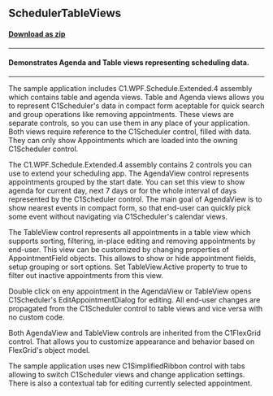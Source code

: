 ## SchedulerTableViews 
#### [Download as zip](https://downgit.github.io/#/home?url=https://github.com/GrapeCity/ComponentOne-WPF-Samples/tree/master/NET_4.5.2/C1.WPF.Schedule/CS/SchedulerTableViews)
____
#### Demonstrates Agenda and Table views representing scheduling data.
____
The sample application includes C1.WPF.Schedule.Extended.4 assembly which contains table and agenda views. 
Table and Agenda views allows you to represent C1Scheduler's data in compact form aceptable for quick search and group operations like removing appointments.
These views are separate controls, so you can use them in any place of your application.
Both views require reference to the C1Scheduler control, filled with data. 
They can only show Appointments which are loaded into the owning C1Scheduler control.

The C1.WPF.Schedule.Extended.4 assembly contains 2 controls you can use to extend your scheduling app. 
The AgendaView control represents appointments grouped by the start date. 
You can set this view to show agenda for current day, next 7 days or for the whole interval of days represented by the C1Scheduler control.
The main goal of AgendaView is to show nearest events in compact form, so that end-user can quickly pick some event without navigating via C1Scheduler's calendar views.

The TableView control represents all appointments in a table view which supports sorting, filtering, in-place editing and removing appointments by end-user.
This view can be customized by changing properties of AppointmentField objects. This allows to show or hide appointment fields, setup grouping or sort options.
Set TableView.Active property to true to filter out inactive appointments from this view.

Double click on eny appointment in the AgendaView or TableView opens C1Scheduler's EditAppointmentDialog for editing. 
All end-user changes are propagated from the C1Scheduler control to table views and vice versa with no custom code.

Both AgendaView and TableView controls are inherited from the C1FlexGrid control. 
That allows you to customize appearance and behavior based on FlexGrid's object model.

The sample application uses new C1SimplifiedRibbon control with tabs allowing to switch C1Scheduler views and change application settings. 
There is also a contextual tab for editing currently selected appointment.






